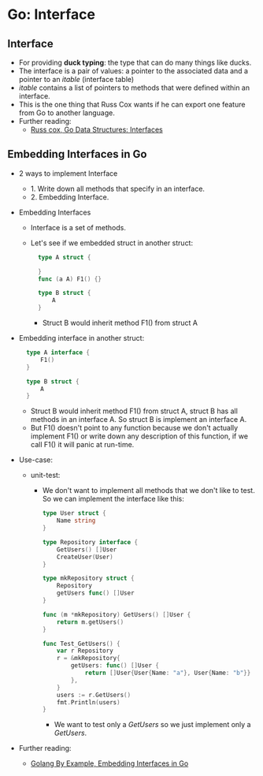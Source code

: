 # Go: Interface

## Interface

* For providing **duck typing**: the type that can do many things like ducks.
* The interface is a pair of values: a pointer to the associated data and a pointer to an _itable_ (interface table)
* _itable_ contains a list of pointers to methods that were defined within an interface.
* This is the one thing that Russ Cox wants if he can export one feature from Go to another language.
* Further reading:
  * [Russ cox, Go Data Structures: Interfaces](https://research.swtch.com/interfaces)

## Embedding Interfaces in Go

* 2 ways to implement Interface
  * 1\. Write down all methods that specify in an interface.
  * 2\. Embedding Interface.
* Embedding Interfaces
  * Interface is a set of methods.
  *   Let's see if we embedded struct in another struct:

      ```go
        type A struct {

        }
        func (a A) F1() {}

        type B struct {
            A
        }
      ```

      * Struct B would inherit method F1() from struct A
*   Embedding interface in another struct:

    ```go
      type A interface {
          F1()
      }

      type B struct {
          A
      }
    ```

    * Struct B would inherit method F1() from struct A, struct B has all methods in an interface A. So struct B is implement an interface A.
    * But F1() doesn't point to any function because we don't actually implement F1() or write down any description of this function, if we call F1() it will panic at run-time.
* Use-case:
  * unit-test:
    *   We don't want to implement all methods that we don't like to test. So we can implement the interface like this:

        ```go
        type User struct {
            Name string
        }

        type Repository interface {
            GetUsers() []User
            CreateUser(User)
        }

        type mkRepository struct {
            Repository
            getUsers func() []User
        }

        func (m *mkRepository) GetUsers() []User {
            return m.getUsers()
        }

        func Test_GetUsers() {
            var r Repository
            r = &mkRepository{
                getUsers: func() []User {
                    return []User{User{Name: "a"}, User{Name: "b"}}
                },
            }
            users := r.GetUsers()
            fmt.Println(users)
        }
        ```

        * We want to test only a _GetUsers_ so we just implement only a _GetUsers_.
* Further reading:
  * [Golang By Example, Embedding Interfaces in Go](https://golangbyexample.com/embedding-interfaces-go)
